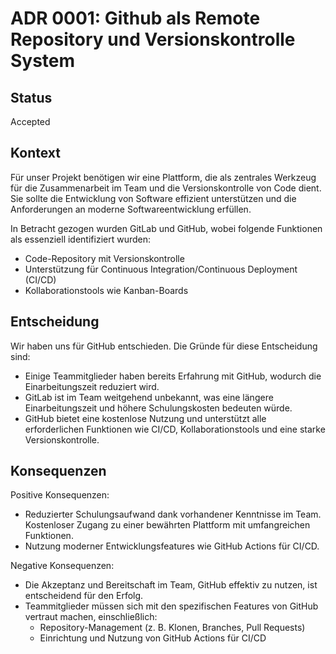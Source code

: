 # ADR 0001: Github als Remote Repository und Versionskontrolle System

## Status

Accepted

## Kontext

Für unser Projekt benötigen wir eine Plattform, die als zentrales Werkzeug für die Zusammenarbeit im Team und die Versionskontrolle von Code dient. Sie sollte die Entwicklung von Software effizient unterstützen und die Anforderungen an moderne Softwareentwicklung erfüllen.

In Betracht gezogen wurden GitLab und GitHub, wobei folgende Funktionen als essenziell identifiziert wurden:

- Code-Repository mit Versionskontrolle
- Unterstützung für Continuous Integration/Continuous Deployment (CI/CD)
- Kollaborationstools wie Kanban-Boards

## Entscheidung

Wir haben uns für GitHub entschieden. Die Gründe für diese Entscheidung sind:

- Einige Teammitglieder haben bereits Erfahrung mit GitHub, wodurch die Einarbeitungszeit reduziert wird.
- GitLab ist im Team weitgehend unbekannt, was eine längere Einarbeitungszeit und höhere Schulungskosten bedeuten würde.
- GitHub bietet eine kostenlose Nutzung und unterstützt alle erforderlichen Funktionen wie CI/CD, Kollaborationstools und eine starke Versionskontrolle.

## Konsequenzen

Positive Konsequenzen:

- Reduzierter Schulungsaufwand dank vorhandener Kenntnisse im Team.
Kostenloser Zugang zu einer bewährten Plattform mit umfangreichen Funktionen.
- Nutzung moderner Entwicklungsfeatures wie GitHub Actions für CI/CD.

Negative Konsequenzen:

- Die Akzeptanz und Bereitschaft im Team, GitHub effektiv zu nutzen, ist entscheidend für den Erfolg.
- Teammitglieder müssen sich mit den spezifischen Features von GitHub vertraut machen, einschließlich:
   - Repository-Management (z. B. Klonen, Branches, Pull Requests)
   - Einrichtung und Nutzung von GitHub Actions für CI/CD